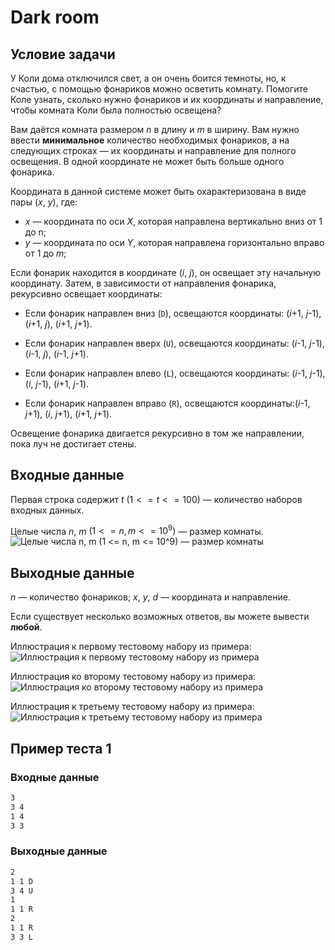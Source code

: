 # Dark room

## Условие задачи

У Коли дома отключился свет, а он очень боится темноты, но, к счастью, с помощью фонариков можно осветить комнату. Помогите Коле узнать, сколько нужно фонариков и их координаты и направление, чтобы комната Коли была полностью освещена?

Вам даётся комната размером $n$ в длину и $m$ в ширину. Вам нужно ввести $\textbf{минимальное}$ количество необходимых фонариков, а на следующих строках — их координаты и направление для полного освещения. В одной координате не может быть больше одного фонарика.

Координата в данной системе может быть охарактеризована в виде пары ($x$, $y$), $\text{ где:}$

- $x$ — координата по оси $X$, которая направлена вертикально вниз  от 1 до n;
- $y$ — координата по оси $Y$, которая направлена горизонтально вправо от 1 до $m$;

Если фонарик находится в координате ($i$, $j$), он освещает эту начальную координату. Затем, в зависимости от направления фонарика, рекурсивно освещает координаты:

- Если фонарик направлен вниз ($\texttt{D}$), освещаются координаты: ($i$+1, $j$-1), ($i$+1, $j$), ($i$+1, $j$+1).

- Если фонарик направлен вверх ($\texttt{U}$), освещаются координаты: ($i$-1, $j$-1), ($i$-1, $j$), ($i$-1, $j$+1).

- Если фонарик направлен влево ($\texttt{L}$), освещаются координаты: ($i$-1, $j$-1), ($i$, $j$-1), ($i$+1, $j$-1).

- Если фонарик направлен вправо ($\texttt{R}$), освещаются координаты:($i$-1, $j$+1), ($i$, $j$+1), ($i$+1, $j$+1).

Освещение фонарика двигается рекурсивно в том же направлении, пока луч не достигает стены.

## Входные данные

Первая строка содержит $t$ $(1 <= t <= 100)$ — количество наборов входных данных.

Целые числа $n$, $m$ $(1 <= n, m <= 10^9)$ — размер комнаты.
![Целые числа $n$, $m$ $(1 <= n, m <= 10^9)$ — размер комнаты](darkroom-groups.png)

## Выходные данные

$n$ — количество фонариков;
$x$, $y$, $d$ — координата и направление.

Если существует несколько возможных ответов, вы можете вывести $\textbf{любой}$.

Иллюстрация к первому тестовому набору из примера:
![Иллюстрация к первому тестовому набору из примера](darkroom-testcase2.png)

Иллюстрация ко второму тестовому набору из примера:
![Иллюстрация ко второму тестовому набору из примера](darkroom-testcase1.png)

Иллюстрация к третьему тестовому набору из примера:
![Иллюстрация к третьему тестовому набору из примера](darkroom-testcase3.png)

## Пример теста 1

### Входные данные

```bash
3
3 4
1 4
3 3

```

### Выходные данные

```bash
2
1 1 D
3 4 U
1
1 1 R
2
1 1 R
3 3 L

```